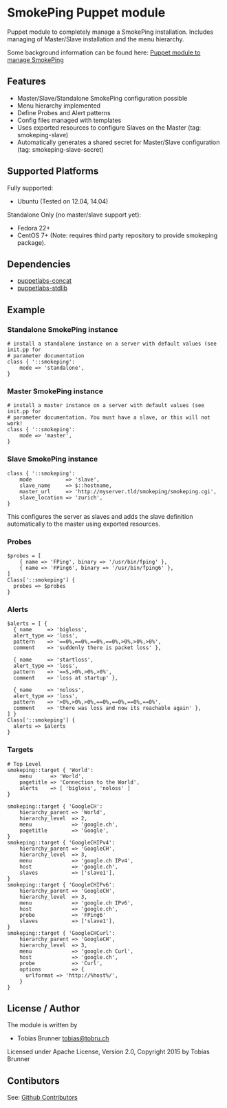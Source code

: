 # SmokePing Puppet module

Puppet module to completely manage a SmokePing installation.
Includes managing of Master/Slave installation and the menu hierarchy.

Some background information can be found here: [Puppet module to manage SmokePing](http://tobrunet.ch/2013/02/puppet-module-to-manage-smokeping/)

## Features

* Master/Slave/Standalone SmokePing configuration possible
* Menu hierarchy implemented
* Define Probes and Alert patterns
* Config files managed with templates
* Uses exported resources to configure Slaves on the Master (tag: smokeping-slave)
* Automatically generates a shared secret for Master/Slave configuration (tag: smokeping-slave-secret)


## Supported Platforms

Fully supported:
* Ubuntu (Tested on 12.04, 14.04)

Standalone Only (no master/slave support yet):
* Fedora 22+
* CentOS 7+ (Note: requires third party repository to provide smokeping package).


## Dependencies
  - [puppetlabs-concat](https://github.com/puppetlabs/puppet-concat)
  - [puppetlabs-stdlib](https://github.com/puppetlabs/puppet-stdlib)

## Example

### Standalone SmokePing instance
```puppet
# install a standalone instance on a server with default values (see init.pp for 
# parameter documentation
class { '::smokeping':
    mode => 'standalone',
}
```

### Master SmokePing instance
```puppet
# install a master instance on a server with default values (see init.pp for 
# parameter documentation. You must have a slave, or this will not work!
class { '::smokeping':
    mode => 'master',
}
```

### Slave SmokePing instance
```puppet
class { '::smokeping':
    mode           => 'slave',
    slave_name     => $::hostname,
    master_url     => 'http://myserver.tld/smokeping/smokeping.cgi',
    slave_location => 'zurich',
}
```
This configures the server as slaves and adds the slave definition automatically to the
master using exported resources.

### Probes
```puppet
$probes = [
    { name => 'FPing', binary => '/usr/bin/fping' },
    { name => 'FPing6', binary => '/usr/bin/fping6' },
]
Class['::smokeping'] {
  probes => $probes
}
```

### Alerts
```puppet
$alerts = [ {
  { name     => 'bigloss',
  alert_type => 'loss',
  pattern    => '==0%,==0%,==0%,==0%,>0%,>0%,>0%',
  comment    => 'suddenly there is packet loss' },

  { name     => 'startloss',
  alert_type => 'loss',
  pattern    => '==S,>0%,>0%,>0%',
  comment    => 'loss at startup' },

  { name     => 'noloss',
  alert_type => 'loss',
  pattern    => '>0%,>0%,>0%,==0%,==0%,==0%,==0%',
  comment    => 'there was loss and now its reachable again' },
] }
Class['::smokeping'] {
  alerts => $alerts
}
```

### Targets
```puppet
# Top Level
smokeping::target { 'World':
    menu      => 'World',
    pagetitle => 'Connection to the World',
    alerts    => [ 'bigloss', 'noloss' ]
}

smokeping::target { 'GoogleCH':
    hierarchy_parent => 'World',
    hierarchy_level  => 2,
    menu             => 'google.ch',
    pagetitle        => 'Google',
}
smokeping::target { 'GoogleCHIPv4':
    hierarchy_parent => 'GoogleCH',
    hierarchy_level  => 3,
    menu             => 'google.ch IPv4',
    host             => 'google.ch',
    slaves           => ['slave1'],
}
smokeping::target { 'GoogleCHIPv6':
    hierarchy_parent => 'GoogleCH',
    hierarchy_level  => 3,
    menu             => 'google.ch IPv6',
    host             => 'google.ch',
    probe            => 'FPing6'
    slaves           => ['slave1'],
}
smokeping::target { 'GoogleCHCurl':
    hierarchy_parent => 'GoogleCH',
    hierarchy_level  => 3,
    menu             => 'google.ch Curl',
    host             => 'google.ch',
    probe            => 'Curl',
    options          => {
      urlformat => 'http://%host%/',
    }
}
```

## License / Author

The module is written by

* Tobias Brunner <tobias@tobru.ch>

Licensed under Apache License, Version 2.0, Copyright 2015 by Tobias Brunner

## Contibutors

See: [Github Contributors](https://github.com/tobru/puppet-smokeping/graphs/contributors)
